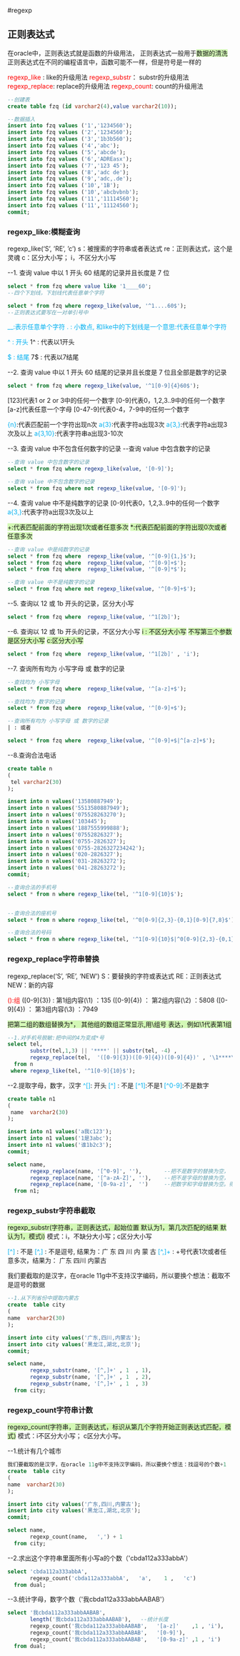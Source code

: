 #regexp
## 正则表达式
在oracle中，正则表达式就是函数的升级用法， 正则表达式一般用于<span style="background:#d3f8b6">数据的清洗</span>
正则表达式在不同的编程语言中，函数可能不一样，但是符号是一样的


<font color="#ff0000">regexp_like</font> :   like的升级用法
<font color="#ff0000">regexp_substr</font>： substr的升级用法
<font color="#ff0000">regexp_replace</font>: replace的升级用法
<font color="#ff0000">regexp_count</font>:   count的升级用法

```sql
--创建表
create table fzq (id varchar2(4),value varchar2(10));  

--数据插入
insert into fzq values ('1','1234560');
insert into fzq values ('2','1234560');
insert into fzq values ('3','1b3b560');
insert into fzq values ('4','abc');
insert into fzq values ('5','abcde');
insert into fzq values ('6','ADREasx');
insert into fzq values ('7','123 45');
insert into fzq values ('8','adc de');
insert into fzq values ('9','adc,.de');
insert into fzq values ('10','1B');
insert into fzq values ('10','abcbvbnb');
insert into fzq values ('11','11114560');
insert into fzq values ('11','11124560');
commit;
```

### regexp_like:模糊查询
regexp_like(‘S’, ’RE’, ’c’)
s：被搜索的字符串或者表达式
re：正则表达式，这个是灵魂
c：区分大小写；   i，不区分大小写


--1. 查询 value 中以 1 开头 60 结尾的记录并且长度是 7 位
```sql
select * from fzq where value like '1____60'; 
--四个下划线，下划线代表任意单个字符

select * from fzq where regexp_like(value, '^1....60$'); 
--正则表达式要写在一对单引号中
```

<font color="#00b0f0">__:表示任意单个字符</font>
<font color="#00b0f0">.     : 小数点, 和like中的下划线是一个意思:代表任意单个字符</font>

<font color="#00b0f0">^ : 开头 </font> 
    1^ : 代表以1开头
       
<font color="#00b0f0">$ : 结尾</font>
    7$ : 代表以7结尾    


--2. 查询 value 中以 1 开头 60 结尾的记录并且长度是 7 位且全部是数字的记录
```sql
select * from fzq where regexp_like(value, '^1[0-9]{4}60$');  
```

[123]代表1 or 2 or 3中的任何一个数字
[0-9]代表0，1,2,3..9中的任何一个数字
[a-z]代表任意一个字母
[0-47-9]代表0-4，7-9中的任何一个数字 

<font color="#00b0f0">{n}</font>:代表匹配前一个字符出现n次
<font color="#00b0f0">a{3}</font>:代表字符a出现3次
<font color="#00b0f0">a{3,}</font>:代表字符a出现3次及以上
<font color="#00b0f0">a{3,10}</font>:代表字符串a出现3-10次


--3. 查询 value 中不包含任何数字的记录
--查询 value 中包含数字的记录
```sql
--查询 value 中包含数字的记录
select * from fzq where regexp_like(value, '[0-9]');  

--查询 value 中不包含数字的记录
select * from fzq where not regexp_like(value, '[0-9]');  
```


--4. 查询 value 中不是纯数字的记录
[0-9]代表0，1,2,3..9中的任何一个数字
<font color="#00b0f0">a{3,}</font>:代表字符a出现3次及以上

<span style="background:#d3f8b6">+:代表匹配前面的字符出现1次或者任意多次</span>
<span style="background:#d3f8b6">*:代表匹配前面的字符出现0次或者任意多次</span>

```sql
--查询 value 中是纯数字的记录
select * from fzq where  regexp_like(value, '^[0-9]{1,}$');  
select * from fzq where  regexp_like(value, '^[0-9]+$');  
select * from fzq where  regexp_like(value, '^[0-9]*$');  

--查询 value 中不是纯数字的记录
select * from fzq where not regexp_like(value, '^[0-9]+$');  
```


--5. 查询以 12 或 1b 开头的记录，区分大小写
```sql
select * from fzq where  regexp_like(value, '^1[2b]');  
```

--6. 查询以 12 或 1b 开头的记录，不区分大小写
<span style="background:#d3f8b6">i : 不区分大小写</span>
<span style="background:#d3f8b6">不写第三个参数是区分大小写</span>
<span style="background:#d3f8b6">c:区分大小写</span>

```sql
select * from fzq where  regexp_like(value, '^1[2b]' , 'i');  
```


--7. 查询所有均为 小写字母 或 数字的记录
```sql
--查找均为 小写字母
select * from fzq where  regexp_like(value, '^[a-z]+$');  

--查找均为 数字的记录
select * from fzq where  regexp_like(value, '^[0-9]+$');  

--查询所有均为 小写字母 或 数字的记录
| : 或者

select * from fzq where  regexp_like(value, '^[0-9]+$|^[a-z]+$');  
```

--8.查询合法电话
```sql
create table n
(
 tel varchar2(30)
);

insert into n values('13580887949');
insert into n values('5513580887949');
insert into n values('075528263270');
insert into n values('103445');
insert into n values('1887555999888');
insert into n values('07552826327');
insert into n values('0755-2826327');
insert into n values('0755-2826327234242');
insert into n values('020-2826327');
insert into n values('031-28263272');
insert into n values('041-28263272');
commit;

--查询合法的手机号
select * from n where regexp_like(tel, '^1[0-9]{10}$');


--查询合法的座机号
select * from n where regexp_like(tel, '^0[0-9]{2,3}-{0,1}[0-9]{7,8}$');

--查询合法的号码
select * from n where regexp_like(tel, '^1[0-9]{10}$|^0[0-9]{2,3}-{0,1}[0-9]{7,8}$');
```


### regexp_replace字符串替换
regexp_replace(‘S’, ‘RE’, ‘NEW’)
S：要替换的字符或表达式
RE：正则表达式
NEW：新的内容

<font color="#ff0000">():组</font>
([0-9]{3}) :  第1组内容(\1) ：135
([0-9]{4}) ： 第2组内容(\2) ：5808
([0-9]{4}) ： 第3组内容(\3) ：7949

<span style="background:#d3f8b6">把第二组的数组替换为*， 其他组的数组正常显示,用\组号 表达，例如\1代表第1组</span>

```sql
--1.对手机号脱敏:把中间的4为变成*号
select tel,
       substr(tel,1,3) || '****' || substr(tel, -4) ,
       regexp_replace(tel,  '([0-9]{3})([0-9]{4})([0-9]{4})' , '\1****\3')
  from n
 where regexp_like(tel, '^1[0-9]{10}$');
```



--2.提取字母，数字，汉字
<font color="#00b0f0">^[]</font>: 开头
<font color="#00b0f0">[^]</font> : 不是
<font color="#00b0f0">[^1]</font>:不是1
<font color="#00b0f0">[^0-9]</font>:不是数字
```sql
create table n1
(
 name  varchar2(30)
);

insert into n1 values('a我c123');
insert into n1 values('1是3abc');
insert into n1 values('谁1b2c3');
commit;

select name,
       regexp_replace(name, '[^0-9]', ''),       --把不是数字的替换为空， 得到的就是数字
       regexp_replace(name, '[^a-zA-Z]', ''),    --把不是字母的替换为空， 得到的就是字母
       regexp_replace(name, '[0-9a-z]',  '')     --把数字和字母替换为空。得到汉字
  from n1;
```

### regexp_substr字符串截取
<span style="background:#d3f8b6">regexp_substr(字符串，正则表达式，起始位置 默认为1，第几次匹配的结果 默认为1，模式i)</span>
模式：i，不缺分大小写；c区分大小写

<font color="#00b0f0">[^]</font> : 不是
<font color="#00b0f0">[^,]</font>  : 不是逗号, 结果为：广   东   四   川    内   蒙   古
<font color="#00b0f0">[^,]+</font> : +号代表1次或者任意多次，结果为： 广东    四川    内蒙古  

我们要截取的是汉字，在oracle 11g中不支持汉字编码，所以要换个想法：截取不是逗号的数据
```sql
--1.从下列省份中提取内蒙古
create  table city 
(
name  varchar2(30)
);

insert into city values('广东,四川,内蒙古');
insert into city values('黑龙江,湖北,北京');
commit;

select name,
       regexp_substr(name, '[^,]+' , 1  , 1),
       regexp_substr(name, '[^,]+' , 1  , 2),
       regexp_substr(name, '[^,]+' , 1  , 3)
  from city;
```

### regexp_count字符串计数
<span style="background:#d3f8b6">regexp_count(字符串，正则表达式，标识从第几个字符开始正则表达式匹配，模式)</span>
模式：i不区分大小写； c区分大小写。

--1.统计有几个城市
```sql
我们要截取的是汉字，在oracle 11g中不支持汉字编码，所以要换个想法：找逗号的个数+1
create  table city 
(
name  varchar2(30)
);

insert into city values('广东,四川,内蒙古');
insert into city values('黑龙江,湖北,北京');
commit;

select name,
       regexp_count(name,   ',') + 1
  from city;
```


--2.求出这个字符串里面所有小写a的个数（'cbda112a333abbA'）
```sql
select 'cbda112a333abbA',
       regexp_count('cbda112a333abbA',   'a',    1 ,   'c')
  from dual;
```



--3.统计字母，数字个数（'我cbda112a333abbAABAB'）
```sql
select '我cbda112a333abbAABAB',
       length('我cbda112a333abbAABAB'),   --统计长度
       regexp_count('我cbda112a333abbAABAB',   '[a-z]'    ,1 , 'i'),    --统计所有字母的个数
       regexp_count('我cbda112a333abbAABAB',   '[0-9]'),                --统计数字的个数
       regexp_count('我cbda112a333abbAABAB',   '[0-9a-z]' ,1 , 'i')     --统计所有数字字母的个数
  from dual;
```